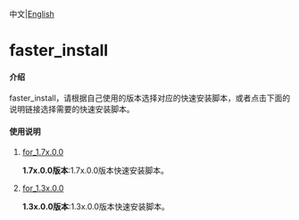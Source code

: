 中文|[English](Readme.md)

# faster_install

#### 介绍

faster_install，请根据自己使用的版本选择对应的快速安装脚本，或者点击下面的说明链接选择需要的快速安装脚本。

#### 使用说明

1. [for_1.7x.0.0](https://github.com/Ascend/tools/tree/master/faster_install/for_1.7x.0.0)

   **1.7x.0.0版本**:1.7x.0.0版本快速安装脚本。

2. [for_1.3x.0.0](https://github.com/Ascend/tools/tree/master/faster_install/for_1.3x.0.0)

   **1.3x.0.0版本**:1.3x.0.0版本快速安装脚本。